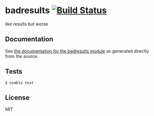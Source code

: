 # badresults [![Build Status](https://travis-ci.org/disruptek/badresults.svg?branch=master)](https://travis-ci.org/disruptek/badresults)
like results but worse

## Documentation
See [the documentation for the badresults module](https://disruptek.github.io/badresults/badresults.html) as generated directly from the source.

## Tests
```
$ nimble test
```

## License
MIT
